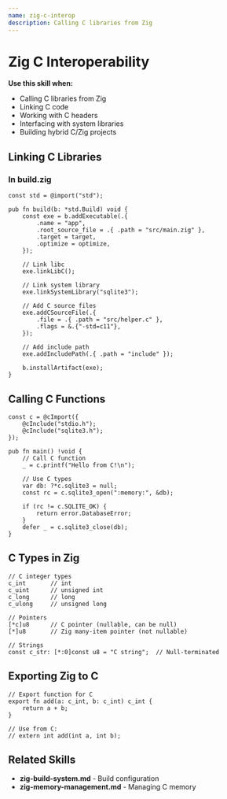 ```yaml
---
name: zig-c-interop
description: Calling C libraries from Zig
---
```




# Zig C Interoperability

**Use this skill when:**
- Calling C libraries from Zig
- Linking C code
- Working with C headers
- Interfacing with system libraries
- Building hybrid C/Zig projects

## Linking C Libraries

### In build.zig

```zig
const std = @import("std");

pub fn build(b: *std.Build) void {
    const exe = b.addExecutable(.{
        .name = "app",
        .root_source_file = .{ .path = "src/main.zig" },
        .target = target,
        .optimize = optimize,
    });

    // Link libc
    exe.linkLibC();

    // Link system library
    exe.linkSystemLibrary("sqlite3");

    // Add C source files
    exe.addCSourceFile(.{
        .file = .{ .path = "src/helper.c" },
        .flags = &.{"-std=c11"},
    });

    // Add include path
    exe.addIncludePath(.{ .path = "include" });

    b.installArtifact(exe);
}
```

## Calling C Functions

```zig
const c = @cImport({
    @cInclude("stdio.h");
    @cInclude("sqlite3.h");
});

pub fn main() !void {
    // Call C function
    _ = c.printf("Hello from C!\n");

    // Use C types
    var db: ?*c.sqlite3 = null;
    const rc = c.sqlite3_open(":memory:", &db);

    if (rc != c.SQLITE_OK) {
        return error.DatabaseError;
    }
    defer _ = c.sqlite3_close(db);
}
```

## C Types in Zig

```zig
// C integer types
c_int       // int
c_uint      // unsigned int
c_long      // long
c_ulong     // unsigned long

// Pointers
[*c]u8      // C pointer (nullable, can be null)
[*]u8       // Zig many-item pointer (not nullable)

// Strings
const c_str: [*:0]const u8 = "C string";  // Null-terminated
```

## Exporting Zig to C

```zig
// Export function for C
export fn add(a: c_int, b: c_int) c_int {
    return a + b;
}

// Use from C:
// extern int add(int a, int b);
```

## Related Skills

- **zig-build-system.md** - Build configuration
- **zig-memory-management.md** - Managing C memory
